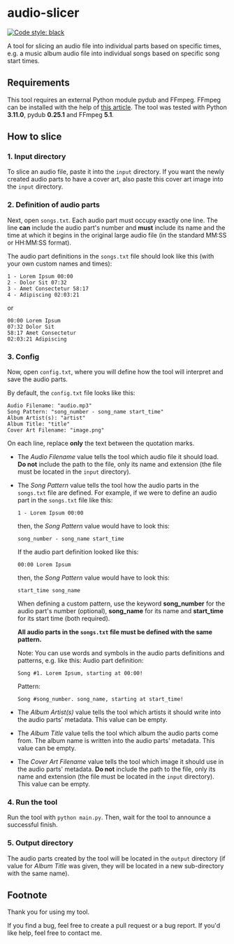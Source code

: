 # audio-slicer

[![Code style: black](https://img.shields.io/badge/code%20style-black-000000.svg)](https://github.com/psf/black)

A tool for slicing an audio file into individual parts based on specific times, e.g. a music album audio file into individual songs based on specific song start times.

## Requirements

This tool requires an external Python module pydub and FFmpeg. FFmpeg can be installed with the help of [this article](https://www.hostinger.com/tutorials/how-to-install-ffmpeg). The tool was tested with Python **3.11.0**, pydub **0.25.1** and FFmpeg **5.1**.

## How to slice

### 1. Input directory

To slice an audio file, paste it into the `input` directory. If you want the newly created audio parts to have a cover art, also paste this cover art image into the `input` directory.

### 2. Definition of audio parts

Next, open `songs.txt`. Each audio part must occupy exactly one line. The line **can** include the audio part's number and **must** include its name and the time at which it begins in the original large audio file (in the standard MM:SS or HH:MM:SS format).

The audio part definitions in the `songs.txt` file should look like this (with your own custom names and times):

```
1 - Lorem Ipsum 00:00
2 - Dolor Sit 07:32
3 - Amet Consectetur 58:17
4 - Adipiscing 02:03:21
```

or

```
00:00 Lorem Ipsum
07:32 Dolor Sit
58:17 Amet Consectetur
02:03:21 Adipiscing
```

### 3. Config

Now, open `config.txt`, where you will define how the tool will interpret and save the audio parts.

By default, the `config.txt` file looks like this:

```
Audio Filename: "audio.mp3"
Song Pattern: "song_number - song_name start_time"
Album Artist(s): "artist"
Album Title: "title"
Cover Art Filename: "image.png"
```

On each line, replace **only** the text between the quotation marks.

- The *Audio Filename* value tells the tool which audio file it should load. **Do not** include the path to the file, only its name and extension (the file must be located in the `input` directory).

- The *Song Pattern* value tells the tool how the audio parts in the `songs.txt` file are defined. For example, if we were to define an audio part in the `songs.txt` file like this:
  ```
  1 - Lorem Ipsum 00:00
  ```
  then, the *Song Pattern* value would have to look this:
  ```
  song_number - song_name start_time
  ```
  If the audio part definition looked like this:
  ```
  00:00 Lorem Ipsum
  ```
  then, the *Song Pattern* value would have to look this:
  ```
  start_time song_name
  ```
  When defining a custom pattern, use the keyword **song_number** for the audio part's number (optional), **song_name** for its name and **start_time** for its start time (both required).

  **All audio parts in the `songs.txt` file must be defined with the same pattern.**
  
  Note: You can use words and symbols in the audio parts definitions and patterns, e.g. like this:
  Audio part definition:
  ```
  Song #1. Lorem Ipsum, starting at 00:00!
  ```
  Pattern:
  ```
  Song #song_number. song_name, starting at start_time!
  ```

- The *Album Artist(s)* value tells the tool which artists it should write into the audio parts' metadata. This value can be empty.

- The *Album Title* value tells the tool which album the audio parts come from. The album name is written into the audio parts' metadata. This value can be empty.

- The *Cover Art Filename* value tells the tool which image it should use in the audio parts' metadata. **Do not** include the path to the file, only its name and extension (the file must be located in the `input` directory). This value can be empty.

### 4. Run the tool

Run the tool with `python main.py`. Then, wait for the tool to announce a successful finish.

### 5. Output directory

The audio parts created by the tool will be located in the `output` directory (if value for *Album Title* was given, they will be located in a new sub-directory with the same name).

## Footnote

Thank you for using my tool.

If you find a bug, feel free to create a pull request or a bug report. If you'd like help, feel free to contact me.
